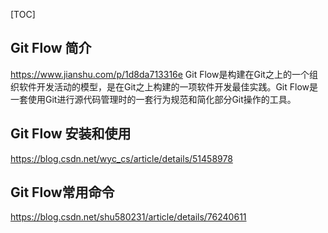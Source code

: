[TOC]
## Git Flow 简介
https://www.jianshu.com/p/1d8da713316e
    Git Flow是构建在Git之上的一个组织软件开发活动的模型，是在Git之上构建的一项软件开发最佳实践。Git Flow是一套使用Git进行源代码管理时的一套行为规范和简化部分Git操作的工具。


## Git Flow 安装和使用
https://blog.csdn.net/wyc_cs/article/details/51458978

## Git Flow常用命令
https://blog.csdn.net/shu580231/article/details/76240611